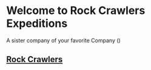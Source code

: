# Welcome to Rock Crawlers Expeditions

A sister company of your favorite Company ()

## [Rock Crawlers](https://dtbissy.github.io/atlas-T3-final/landing.html)
